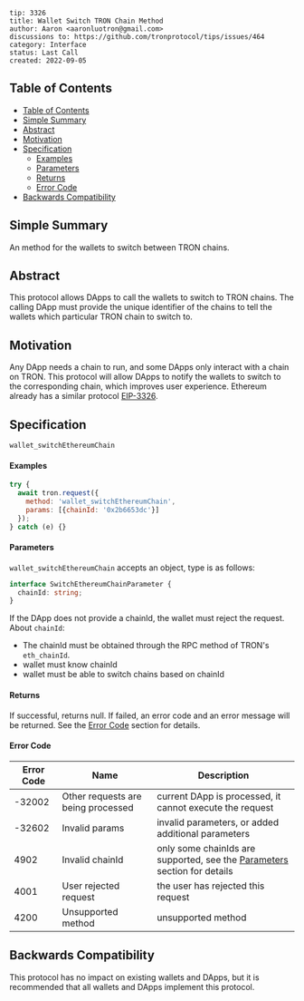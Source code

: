 ```
tip: 3326
title: Wallet Switch TRON Chain Method
author: Aaron <aaronluotron@gmail.com>
discussions to: https://github.com/tronprotocol/tips/issues/464
category: Interface
status: Last Call
created: 2022-09-05
```
## Table of Contents
- [Table of Contents](#table-of-contents)
- [Simple Summary](#simple-summary)
- [Abstract](#abstract)
- [Motivation](#motivation)
- [Specification](#specification)
    - [Examples](#examples)
    - [Parameters](#parameters)
    - [Returns](#returns)
    - [Error Code](#error-code)
- [Backwards Compatibility](#backwards-compatibility)

## Simple Summary
An method for the wallets to switch between TRON chains.

## Abstract
This protocol allows DApps to call the wallets to switch to TRON chains. The calling DApp must provide the unique identifier of the chains to tell the wallets which particular TRON chain to switch to.

## Motivation
Any DApp needs a chain to run, and some DApps only interact with a chain on TRON. This protocol will allow DApps to notify the wallets to switch to the corresponding chain, which improves user experience.
Ethereum already has a similar protocol [EIP-3326](https://eips.ethereum.org/EIPS/eip-3326).

## Specification
`wallet_switchEthereumChain`
#### Examples
```javascript
try {
  await tron.request({
    method: 'wallet_switchEthereumChain',
    params: [{chainId: '0x2b6653dc'}]
  });
} catch (e) {}
```
#### Parameters
`wallet_switchEthereumChain` accepts an object, type is as follows:
```typescript
interface SwitchEthereumChainParameter {
  chainId: string;
}
```
If the DApp does not provide a chainId, the wallet must reject the request.
About `chainId`:
- The chainId must be obtained through the RPC method of TRON's `eth_chainId`.
- wallet must know chainId
- wallet must be able to switch chains based on chainId
#### Returns
If successful, returns null.
If failed, an error code and an error message will be returned. See the [Error Code](error-code) section for details.
#### Error Code
|  Error Code   | Name  | Description |
|  ----  | ----  | ---- |
| -32002  | Other requests are being processed | current DApp is processed, it cannot execute the request |
| -32602  | Invalid params | invalid parameters, or added additional parameters |
| 4902  | Invalid chainId | only some chainIds are supported, see the [Parameters](Parameters) section for details |
| 4001  | User rejected request | the user has rejected this request |
| 4200  | Unsupported method | unsupported method |

## Backwards Compatibility
This protocol has no impact on existing wallets and DApps, but it is recommended that all wallets and DApps implement this protocol.
